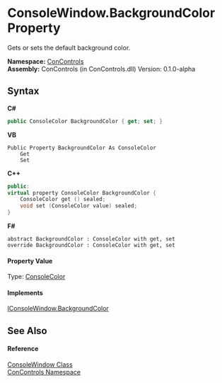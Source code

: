 # ConsoleWindow.BackgroundColor Property 
 

Gets or sets the default background color.

**Namespace:**&nbsp;<a href="a4c6913a-7590-84ec-79ea-d303d13ccc28">ConControls</a><br />**Assembly:**&nbsp;ConControls (in ConControls.dll) Version: 0.1.0-alpha

## Syntax

**C#**<br />
``` C#
public ConsoleColor BackgroundColor { get; set; }
```

**VB**<br />
``` VB
Public Property BackgroundColor As ConsoleColor
	Get
	Set
```

**C++**<br />
``` C++
public:
virtual property ConsoleColor BackgroundColor {
	ConsoleColor get () sealed;
	void set (ConsoleColor value) sealed;
}
```

**F#**<br />
``` F#
abstract BackgroundColor : ConsoleColor with get, set
override BackgroundColor : ConsoleColor with get, set
```


#### Property Value
Type: <a href="https://docs.microsoft.com/dotnet/api/system.consolecolor" target="_blank">ConsoleColor</a>

#### Implements
<a href="6ffff415-d550-5265-c14d-e80bbffa9c35">IConsoleWindow.BackgroundColor</a><br />

## See Also


#### Reference
<a href="b4bd6488-a19e-e25f-52b4-8df0ae66ee5c">ConsoleWindow Class</a><br /><a href="a4c6913a-7590-84ec-79ea-d303d13ccc28">ConControls Namespace</a><br />